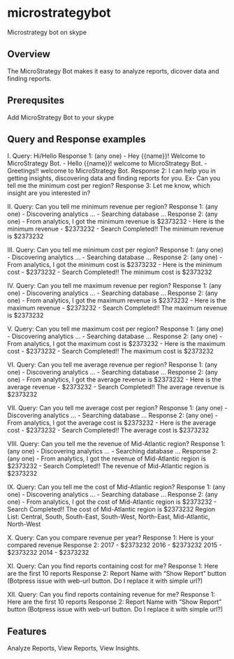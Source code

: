 # microstrategybot
Microstrategy bot on skype

Overview
--------
The MicroStrategy Bot makes it easy to analyze reports, dicover data and finding reports.

Prerequsites
--------
Add MicroStrategy Bot to your skype

Query and Response examples
--------

I.	Query: Hi/Hello
	Response 1: (any one)
	-	Hey {{name}}! Welcome to MicroStrategy Bot.
	-	Hello {{name}}! welcome to MicroStrategy Bot.
	-	Greetings!! welcome to MicroStrategy Bot.
	Response 2: I can help you in getting insights, discovering data and finding reports for you. Ex- Can you tell me the minimum cost per region?
	Response 3: Let me know, which insight are you interested in?

II.	Query: Can you tell me minimum revenue per region?
	Response 1: (any one)
	-	Discovering analytics ...
	-	Searching database ...
	Response 2: (any one)
	-	From analytics, I got the minimum revenue is $2373232
	-	Here is the minimum revenue - $2373232
	-	Search Completed!! The minimum revenue is $2373232

III. Query: Can you tell me minimum cost per region?
	Response 1: (any one)
	-	Discovering analytics ...
	-	Searching database ...
	Response 2: (any one)
	-	From analytics, I got the minimum cost is $2373232
	-	Here is the minimum cost - $2373232
	-	Search Completed!! The minimum cost is $2373232

IV.	Query: Can you tell me maximum revenue per region?
	Response 1: (any one)
	-	Discovering analytics ...
	-	Searching database ...
	Response 2: (any one)
	-	From analytics, I got the maximum revenue is $2373232
	-	Here is the maximum revenue - $2373232
	-	Search Completed!! The maximum revenue is $2373232

V.	Query: Can you tell me maximum cost per region?
	Response 1: (any one)
	-	Discovering analytics ...
	-	Searching database ...
	Response 2: (any one)
	-	From analytics, I got the maximum cost is $2373232
	-	Here is the maximum cost - $2373232
	-	Search Completed!! The maximum cost is $2373232

VI.	Query: Can you tell me average revenue per region?
	Response 1: (any one)
	-	Discovering analytics ...
	-	Searching database ...
	Response 2: (any one)
	-	From analytics, I got the average revenue is $2373232
	-	Here is the average revenue - $2373232
	-	Search Completed!! The average revenue is $2373232

VII. Query: Can you tell me average cost per region?
	Response 1: (any one)
	-	Discovering analytics ...
	-	Searching database ...
	Response 2: (any one)
	-	From analytics, I got the average cost is $2373232
	-	Here is the average cost - $2373232
	-	Search Completed!! The average cost is $2373232

VIII. Query: Can you tell me the revenue of Mid-Atlantic region?
	Response 1: (any one)
	-	Discovering analytics ...
	-	Searching database ...
	Response 2: (any one)
	-	From analytics, I got the revenue of Mid-Atlantic region is $2373232 
	-	Search Completed!! The revenue of Mid-Atlantic region is $2373232

IX.	Query: Can you tell me the cost of Mid-Atlantic region?
	Response 1: (any one)
	-	Discovering analytics ...
	-	Searching database ...
	Response 2: (any one)
	-	From analytics, I got the cost of Mid-Atlantic region is $2373232 
	-	Search Completed!! The cost of Mid-Atlantic region is $2373232
	Region List: Central, South, South-East, South-West, North-East, Mid-Atlantic, North-West

X.	Query: Can you compare revenue per year?
	Response 1: Here is your compared revenue
	Response 2:
	2017 - $2373232 
	2016 - $2373232
	2015 - $2373232
	2014 - $2373232

XI.	Query: Can you find reports containing cost for me?
	Response 1: Here are the first 10 reports
	Response 2: Report Name with “Show Report” button (Botpress issue with web-url button. Do I replace it with simple url?)

XII. Query: Can you find reports containing revenue for me?
	Response 1: Here are the first 10 reports
	Response 2: Report Name with “Show Report” button (Botpress issue with web-url button. Do I replace it with simple url?)


Features
--------
Analyze Reports, View Reports, View Insights.

